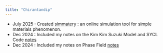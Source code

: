 ```yaml
---
title: "Chirantandip"
---
```


- July 2025 : Created [simmatery](https://chirantandip.github.io/simmatery/) : an online simulation tool for simple materials phenomenon. 
- Dec 2024 : Included my notes on the Kim Kim Suzuki Model and SYCL Code [notes](notes/pfm_kks.html)
- Dec 2024 : Included my notes on Phase Field [notes](notes/pfm_intro.html)